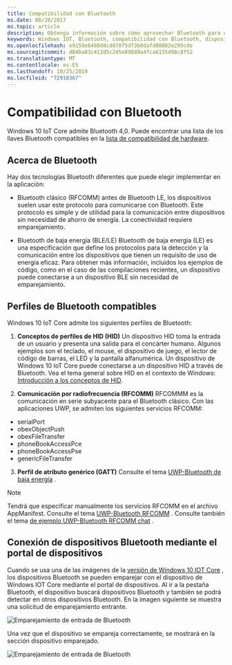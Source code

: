 ```yaml
---
title: Compatibilidad con Bluetooth
ms.date: 08/28/2017
ms.topic: article
description: Obtenga información sobre cómo aprovechar Bluetooth para dispositivos que ejecutan Windows 10 IoT Core.
keywords: Windows IOT, Bluetooth, compatibilidad con Bluetooth, dispositivos, portal de dispositivos
ms.openlocfilehash: e9159e6488ddcd078f5d73b0dafd08082e295cde
ms.sourcegitcommit: d84ba83c412d5c245e89880a4fca6155d98c8f52
ms.translationtype: MT
ms.contentlocale: es-ES
ms.lasthandoff: 10/25/2019
ms.locfileid: "72918367"
---
```

# <a name="bluetooth-support"></a>Compatibilidad con Bluetooth
Windows 10 IoT Core admite Bluetooth 4,0. Puede encontrar una lista de los llaves Bluetooth compatibles en la [lista de compatibilidad de hardware](../learn-about-hardware/HardwareCompatList.md).

## <a name="about-bluetooth"></a>Acerca de Bluetooth
Hay dos tecnologías Bluetooth diferentes que puede elegir implementar en la aplicación:

* Bluetooth clásico (RFCOMM) antes de Bluetooth LE, los dispositivos suelen usar este protocolo para comunicarse con Bluetooth. Este protocolo es simple y de utilidad para la comunicación entre dispositivos sin necesidad de ahorro de energía. La conectividad requiere emparejamiento.

* Bluetooth de baja energía (BLE/LE) Bluetooth de baja energía (LE) es una especificación que define los protocolos para la detección y la comunicación entre los dispositivos que tienen un requisito de uso de energía eficaz. Para obtener más información, incluidos los ejemplos de código, como en el caso de las compilaciones recientes, un dispositivo puede conectarse a un dispositivo BLE sin necesidad de emparejamiento.

## <a name="supported-bluetooth-profiles"></a>Perfiles de Bluetooth compatibles
Windows 10 IoT Core admite los siguientes perfiles de Bluetooth:

1.  **Conceptos de perfiles de HID (HID)** Un dispositivo HID toma la entrada de un usuario y presenta una salida para el concárter humano. Algunos ejemplos son el teclado, el mouse, el dispositivo de juego, el lector de código de barras, el LED y la pantalla alfanumérica. Un dispositivo de Windows 10 IoT Core puede conectarse a un dispositivo HID a través de Bluetooth. Vea el tema general sobre HID en el contexto de Windows: [Introducción a los conceptos de HID](https://docs.microsoft.com/windows-hardware/drivers/hid/introduction-to-hid-concepts). 

2.  **Comunicación por radiofrecuencia (RFCOMM)** RFCOMMM es la comunicación en serie subyacente para el Bluetooth clásico. Con las aplicaciones UWP, se admiten los siguientes servicios RFCOMM:

* serialPort
* obexObjectPush
* obexFileTransfer
* phoneBookAccessPce
* phoneBookAccessPse
* genericFileTransfer

3. **Perfil de atributo genérico (GATT)** Consulte el tema [UWP-Bluetooth de baja energía](https://docs.microsoft.com/windows/uwp/devices-sensors/bluetooth-low-energy-overview) . 

> [!NOTE]
> Tendrá que especificar manualmente los servicios RFCOMM en el archivo AppManifest.  Consulte el tema [UWP-Bluetooth RFCOMM](https://docs.microsoft.com/windows/uwp/devices-sensors/send-or-receive-files-with-rfcomm) . Consulte también el tema [de ejemplo UWP-Bluetooth RFCOMM chat](https://github.com/Microsoft/Windows-universal-samples/tree/master/Samples/BluetoothRfcommChat) .

## <a name="connecting-bluetooth-devices-using-the-device-portal"></a>Conexión de dispositivos Bluetooth mediante el portal de dispositivos
Cuando se usa una de las imágenes de la [versión de Windows 10 IOT Core](https://developer.microsoft.com/en-us/windows/iot/downloads) , los dispositivos Bluetooth se pueden emparejar con el dispositivo de Windows IOT Core mediante el portal de dispositivos. Al ir a la pestaña Bluetooth, el dispositivo buscará dispositivos Bluetooth y también se podrá detectar en otros dispositivos Bluetooth. En la imagen siguiente se muestra una solicitud de emparejamiento entrante. 

![Emparejamiento de entrada de Bluetooth](../media/Bluetooth/Portal_BT_2.png)

Una vez que el dispositivo se empareja correctamente, se mostrará en la sección dispositivo emparejado. 

![Emparejamiento de entrada de Bluetooth](../media/Bluetooth/Portal_BT_3.png)

